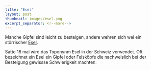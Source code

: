 ```yaml
---
title: "Esel"
layout: post
thumbnail: images/esel.png
excerpt_separator: <!--more-->
---
```


Manche Gipfel sind leicht zu besteigen, andere wehren sich wei ein störrischer [Esel](https://s.geo.admin.ch/a07e1c3840).

Satte 18 mal wird das Toponynm Esel in der Schweiz verwendet. Oft bezeichnet ein Esel ein Gipfel oder Felsköpfe die nachweislich bei der Besteigung gewissse Schwierigkeit machten. 
<!--more-->